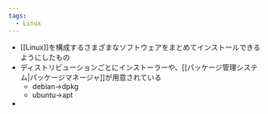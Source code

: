```yaml
---
tags:
  - Linux
---
```

- [[Linux]]を構成するさまざまなソフトウェアをまとめてインストールできるようにしたもの
- ディストリビューションごとにインストーラーや、[[パッケージ管理システム|パッケージマネージャ]]が用意されている
	- debian→dpkg
	- ubuntu→apt
- 
